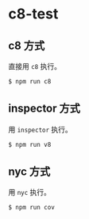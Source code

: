# c8-test


## c8 方式

直接用 `c8` 执行。

```bash
$ npm run c8
```

## inspector 方式

用 `inspector` 执行。

```bash
$ npm run v8
```

## nyc 方式

用 `nyc` 执行。

```bash
$ npm run cov
```
